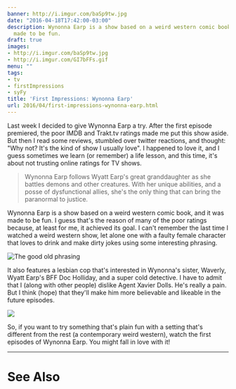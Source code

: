 ```yaml
---
banner: http://i.imgur.com/baSp9tw.jpg
date: "2016-04-18T17:42:00-03:00"
description: Wynonna Earp is a show based on a weird western comic book, and it was
  made to be fun.
draft: true
images:
- http://i.imgur.com/baSp9tw.jpg
- http://i.imgur.com/GI7bFFs.gif
menu: ""
tags:
- tv
- firstImpressions
- syFy
title: 'First Impressions: Wynonna Earp'
url: 2016/04/first-impressions-wynonna-earp.html
---
```


Last week I decided to give Wynonna Earp a try. After the first episode premiered, the poor IMDB and Trakt.tv ratings 
made me put this show aside. But then I read some reviews, stumbled over twitter reactions, and thought: 
"Why not? It's the kind of show I usually love". I happened to love it, and I guess sometimes we learn (or remember) 
a life lesson, and this time, it's about not trusting online ratings for TV shows.

<!--more-->

> Wynonna Earp follows Wyatt Earp's great granddaughter as she battles demons and other creatures. 
With her unique abilities, and a posse of dysfunctional allies, she's the only thing that can bring the paranormal to justice.

Wynonna Earp is a show based on a weird western comic book, and it was made to be fun. 
I guess that's the reason of many of the poor ratings because, at least for me, it achieved its goal. 
I can't remember the last time I watched a weird western show, 
let alone one with a faulty female character that loves to drink and make dirty jokes using some interesting phrasing.

![The good old phrasing](http://i.imgur.com/Myt4Z8O.gif)

It also features a lesbian cop that's interested in Wynonna's sister, Waverly, Wyatt Earp's BFF Doc Holliday, 
and a super cold detective. I have to admit that I (along with other people) dislike Agent Xavier Dolls. 
He's really a pain. But I think (hope) that they'll make him more believable and likeable in the future episodes.

<img src="http://i.imgur.com/GI7bFFs.gif" class="img-medium">

So, if you want to try something that's plain fun with a setting that's different from the rest 
(a contemporary weird western), watch the first episodes of Wynonna Earp. You might fall in love with it!

***

# See Also

<a href="http://www.generalfalcon.com/2016/07/wynonna-earp-season-1-review.html" data-iframely-url="//cdn.iframe.ly/2hl0PW" data-template="inline"></a><script async src="//cdn.iframe.ly/embed.js" charset="utf-8"></script>
